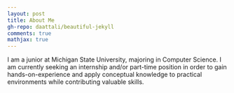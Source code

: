 ```yaml
---
layout: post
title: About Me
gh-repo: daattali/beautiful-jekyll
comments: true
mathjax: true
---
```


I am a junior at Michigan State University, majoring in Computer Science. I am currently seeking an internship and/or part-time position in order to gain hands-on-experience and apply conceptual knowledge to practical environments while contributing valuable skills.